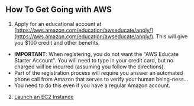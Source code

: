 ## How To Get Going with AWS


1. Apply for an educational account at [https://aws.amazon.com/education/awseducate/apply/](https://aws.amazon.com/education/awseducate/apply/). This will give you $100 credit and other benefits.

- **IMPORTANT**: When registering, you do not want the "AWS Educate Starter Account". You will need to type in your credit card, but no charged will be incurred (assuming you follow the directions).
- Part of the registration process will require you answer an automated phone call from Amazon that serves to verify your human being-ness...
- You need to do this even if you have a regular Amazon account.

2. [Launch an EC2 Instance](lecture/Lanch_AMI.pdf)
